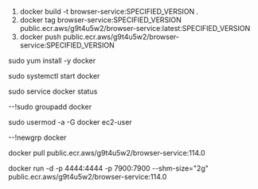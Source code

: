 1) docker build -t browser-service:SPECIFIED_VERSION .
2) docker tag browser-service:SPECIFIED_VERSION public.ecr.aws/g9t4u5w2/browser-service:latest:SPECIFIED_VERSION
3) docker push public.ecr.aws/g9t4u5w2/browser-service:SPECIFIED_VERSION




sudo yum install -y docker


sudo systemctl start docker

sudo service docker status

--!sudo groupadd docker

sudo usermod -a -G docker ec2-user

--!newgrp docker

docker pull public.ecr.aws/g9t4u5w2/browser-service:114.0

docker run -d -p 4444:4444 -p 7900:7900 --shm-size="2g" public.ecr.aws/g9t4u5w2/browser-service:114.0